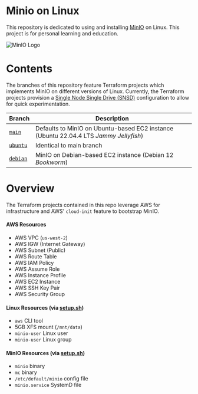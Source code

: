 # Minio on Linux

This repository is dedicated to using and installing [MinIO](https://min.io/product/enterprisearchitecture) on Linux. This project is for personal learning and education.

![MinIO Logo](https://blog.min.io/content/images/2019/05/0_hReq8dEVSFIYJMDv.png)

# Contents

The branches of this repository feature Terraform projects which implements MinIO on different versions of Linux. Currently, the Terraform projects provision a [Single Node Single Drive (SNSD)](https://min.io/docs/minio/linux/operations/install-deploy-manage/deploy-minio-single-node-single-drive.html) configuration to allow for quick experimentation.

| Branch | Description|
| - | - |
| [`main`](https://github.com/excircle/minio-on-linux/tree/main) | Defaults to MinIO on Ubuntu-based EC2 instance (Ubuntu 22.04.4 LTS <i>Jammy Jellyfish</i>) |
| [`ubuntu`](https://github.com/excircle/minio-on-linux/tree/ubuntu) | Identical to main branch |
| [`debian`](https://github.com/excircle/minio-on-linux/tree/debian) | MinIO on Debian-based EC2 instance (Debian 12 <i>Bookworm</i>) |

# Overview

The Terraform projects contained in this repo leverage AWS for infrastructure and AWS' `cloud-init` feature to bootstrap MinIO.

#### AWS Resources

- AWS VPC (`us-west-2`)
- AWS IGW (Internet Gateway)
- AWS Subnet (Public)
- AWS Route Table
- AWS IAM Policy
- AWS Assume Role
- AWS Instance Profile
- AWS EC2 Instance
- AWS SSH Key Pair
- AWS Security Group

#### Linux Resources (via [setup.sh]())

- `aws` CLI tool
- 5GB XFS mount (`/mnt/data`)
- `minio-user` Linux user
- `minio-user` Linux group

#### MinIO Resources (via [setup.sh]())

- `minio` binary
- `mc` binary
- `/etc/default/minio` config file
- `minio.service` SystemD file
